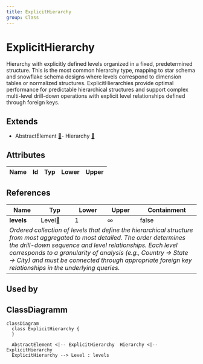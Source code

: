 ```yaml
---
title: ExplicitHierarchy
group: Class
---
```


# ExplicitHierarchy<a name="class-explicithierarchy"></a>

Hierarchy with explicitly defined levels organized in a fixed, predetermined structure. This is the most common hierarchy type, mapping to star schema and snowflake schema designs where levels correspond to dimension tables or normalized structures. ExplicitHierarchies provide optimal performance for predictable hierarchical structures and support complex multi-level drill-down operations with explicit level relationships defined through foreign keys.
## Extends
- AbstractElement [🔗](./class-AbstractElement)- Hierarchy [🔗](./class-Hierarchy)
## Attributes

<table>
  <thead>
    <tr>
      <th>Name</th>
      <th>Id</th>
      <th>Typ</th>
      <th>Lower</th>
      <th>Upper</th>
    </tr>
  </thead>
  <tbody>
  </tbody>
</table>

## References

<table>
  <thead>
    <tr>
      <th>Name</th>
      <th>Typ</th>
      <th>Lower</th>
      <th>Upper</th>
      <th>Containment</th>
    </tr>
  </thead>
  <tbody>
    <tr>
      <td><strong>levels</strong></td>
      <td>Level<a href="./class-Level">🔗</a></td>
      <td>1</td>
      <td>&infin;</td>
      <td>false</td>
    </tr>
    <tr>
      <td colspan="5"><em>Ordered collection of levels that define the hierarchical structure from most aggregated to most detailed. The order determines the drill-down sequence and level relationships. Each level corresponds to a granularity of analysis (e.g., Country -> State -> City) and must be connected through appropriate foreign key relationships in the underlying queries.</em></td>
    </tr>
  </tbody>
</table>



## Used by


## ClassDiagramm

```mermaid
classDiagram
  class ExplicitHierarchy {
  }

  AbstractElement <|-- ExplicitHierarchy  Hierarchy <|-- ExplicitHierarchy
  ExplicitHierarchy --> Level : levels

```

